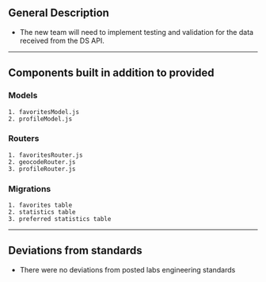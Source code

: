 ## General Description
  - The new team will need to implement testing and validation for the data received from the DS API.
  
---

## Components built in addition to provided
  ### Models
    1. favoritesModel.js
    2. profileModel.js
   
  ### Routers
    1. favoritesRouter.js
    2. geocodeRouter.js
    3. profileRouter.js
  
  ### Migrations
    1. favorites table
    2. statistics table
    3. preferred statistics table
    
  
---

## Deviations from standards
  - There were no deviations from posted labs engineering standards
